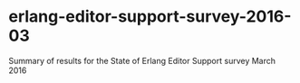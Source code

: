# erlang-editor-support-survey-2016-03
Summary of results for the State of Erlang Editor Support survey March 2016
